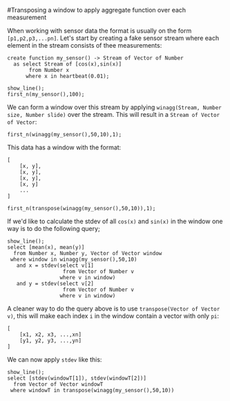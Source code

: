 #Transposing a window to apply aggregate function over each measurement

When working with sensor data the format is usually on the form `[p1,p2,p3,...pn]`. Let's start by creating a fake sensor stream where each element in the stream consists of thee measurements:
```LIVE
create function my_sensor() -> Stream of Vector of Number
  as select Stream of [cos(x),sin(x)]
       from Number x
      where x in heartbeat(0.01);
      
show_line();
first_n(my_sensor(),100);
```
We can form a window over this stream by applying `winagg(Stream, Number size, Number slide)` over the stream. This will result in a `Stream of Vector of Vector`:

```LIVE
first_n(winagg(my_sensor(),50,10),1);
```
This data has a window with the format:
```
[
    [x, y],
    [x, y],
    [x, y],
    [x, y]
    ...
]
```

```LIVE
first_n(transpose(winagg(my_sensor(),50,10)),1);
```
If we'd like to calculate the stdev of all `cos(x)` and `sin(x)` in the window one way is to do the following query;
```LIVE
show_line();
select [mean(x), mean(y)]
  from Number x, Number y, Vector of Vector window
 where window in winagg(my_sensor(),50,10)
   and x = stdev(select v[1]
                  from Vector of Number v
                 where v in window)
   and y = stdev(select v[2]
                  from Vector of Number v
                 where v in window)
```
A cleaner way to do the query above is to use `transpose(Vector of Vector v)`, this will make each index `i` in the window contain a vector with only `pi`:
```
[
    [x1, x2, x3, ...,xn]
    [y1, y2, y3, ...,yn]
]
```
We can now apply `stdev` like this:
```LIVE
show_line();
select [stdev(windowT[1]), stdev(windowT[2])]
  from Vector of Vector windowT
 where windowT in transpose(winagg(my_sensor(),50,10))
```` 



